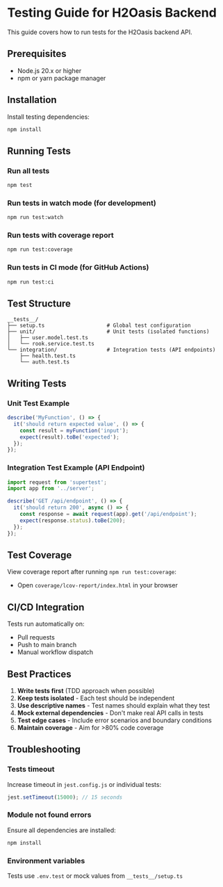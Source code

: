 # Testing Guide for H2Oasis Backend

This guide covers how to run tests for the H2Oasis backend API.

## Prerequisites

- Node.js 20.x or higher
- npm or yarn package manager

## Installation

Install testing dependencies:

```bash
npm install
```

## Running Tests

### Run all tests
```bash
npm test
```

### Run tests in watch mode (for development)
```bash
npm run test:watch
```

### Run tests with coverage report
```bash
npm run test:coverage
```

### Run tests in CI mode (for GitHub Actions)
```bash
npm run test:ci
```

## Test Structure

```
__tests__/
├── setup.ts                    # Global test configuration
├── unit/                       # Unit tests (isolated functions)
│   ├── user.model.test.ts
│   └── rook.service.test.ts
└── integration/                # Integration tests (API endpoints)
    ├── health.test.ts
    └── auth.test.ts
```

## Writing Tests

### Unit Test Example

```typescript
describe('MyFunction', () => {
  it('should return expected value', () => {
    const result = myFunction('input');
    expect(result).toBe('expected');
  });
});
```

### Integration Test Example (API Endpoint)

```typescript
import request from 'supertest';
import app from '../server';

describe('GET /api/endpoint', () => {
  it('should return 200', async () => {
    const response = await request(app).get('/api/endpoint');
    expect(response.status).toBe(200);
  });
});
```

## Test Coverage

View coverage report after running `npm run test:coverage`:
- Open `coverage/lcov-report/index.html` in your browser

## CI/CD Integration

Tests run automatically on:
- Pull requests
- Push to main branch
- Manual workflow dispatch

## Best Practices

1. **Write tests first** (TDD approach when possible)
2. **Keep tests isolated** - Each test should be independent
3. **Use descriptive names** - Test names should explain what they test
4. **Mock external dependencies** - Don't make real API calls in tests
5. **Test edge cases** - Include error scenarios and boundary conditions
6. **Maintain coverage** - Aim for >80% code coverage

## Troubleshooting

### Tests timeout
Increase timeout in `jest.config.js` or individual tests:
```typescript
jest.setTimeout(15000); // 15 seconds
```

### Module not found errors
Ensure all dependencies are installed:
```bash
npm install
```

### Environment variables
Tests use `.env.test` or mock values from `__tests__/setup.ts`
